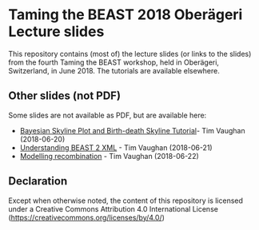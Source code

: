 # Taming the BEAST 2018 Oberägeri Lecture slides
This repository contains (most of) the lecture slides (or links to the slides) from the fourth Taming the BEAST workshop, held in Oberägeri, Switzerland, in June 2018. The tutorials are available elsewhere. 

## Other slides (not PDF) 
Some slides are not available as PDF, but are available here:

- [Bayesian Skyline Plot and Birth-death Skyline Tutorial](https://tgvaughan.github.io/TTB_Lectures/Skyline_tutorial)- Tim Vaughan (2018-06-20)
- [Understanding BEAST 2 XML](https://tgvaughan.github.io/TTB_Lectures/XML) - Tim Vaughan (2018-06-21)
- [Modelling recombination](https://tgvaughan.github.io/TTB_Lectures/ARGs) - Tim Vaughan (2018-06-22)


## Declaration

Except when otherwise noted, the content of this repository is licensed under a Creative Commons Attribution 4.0 International License (https://creativecommons.org/licenses/by/4.0/)
